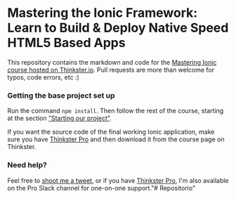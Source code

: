 Mastering the Ionic Framework: Learn to Build & Deploy Native Speed HTML5 Based Apps
=======

This repository contains the markdown and code for the [Mastering Ionic course hosted on Thinkster.io](https://thinkster.io/ionic-framework-tutorial/). Pull requests are more than welcome for typos, code errors, etc :)

### Getting the base project set up
Run the command `npm install`. Then follow the rest of the course, starting at the section ["Starting our project"](https://thinkster.io/ionic-framework-tutorial/#starting-our-project).

If you want the source code of the final working Ionic application, make sure you have [Thinkster Pro](https://thinkster.io/pro) and then download it from the course page on Thinkster.

### Need help?
Feel free to [shoot me a tweet](https://twitter.com/ericsimons40), or if you have [Thinkster Pro](https://thinkster.io/pro), I'm also available on the Pro Slack channel for one-on-one support."# Repositorio" 
